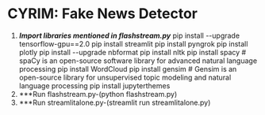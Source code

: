 # CYRIM: Fake News Detector
1. ***Import libraries mentioned in flashstream.py***
    pip install --upgrade tensorflow-gpu==2.0
    pip install streamlit
    pip install pyngrok
    pip install plotly
    pip install --upgrade nbformat
    pip install nltk
    pip install spacy # spaCy is an open-source software library for advanced natural language processing
    pip install WordCloud
    pip install gensim # Gensim is an open-source library for unsupervised topic modeling and natural language processing
    pip install jupyterthemes
2. ***Run flashstream.py-(python flashstream.py)
3. ***Run streamlitalone.py-(streamlit run streamlitalone.py)
